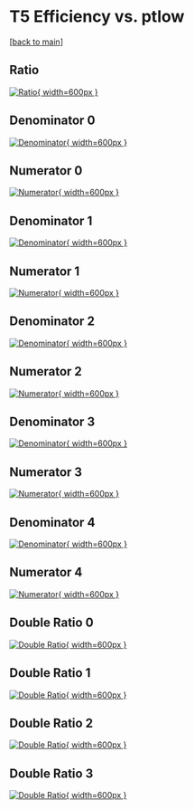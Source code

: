 # T5 Efficiency vs. ptlow

[[back to main](./)]



## Ratio

[![Ratio](../mtv/var/T5_xtr_13_-1_eff_ptlow.png){ width=600px }](../mtv/var/T5_xtr_13_-1_eff_ptlow.pdf)

## Denominator 0

[![Denominator](../mtv/den/T5_xtr_13_-1_eff_ptlow_den0.png){ width=600px }](../mtv/den/T5_xtr_13_-1_eff_ptlow_den0.pdf)

## Numerator 0

[![Numerator](../mtv/num/T5_xtr_13_-1_eff_ptlow_num0.png){ width=600px }](../mtv/num/T5_xtr_13_-1_eff_ptlow_num0.pdf)

## Denominator 1

[![Denominator](../mtv/den/T5_xtr_13_-1_eff_ptlow_den1.png){ width=600px }](../mtv/den/T5_xtr_13_-1_eff_ptlow_den1.pdf)

## Numerator 1

[![Numerator](../mtv/num/T5_xtr_13_-1_eff_ptlow_num1.png){ width=600px }](../mtv/num/T5_xtr_13_-1_eff_ptlow_num1.pdf)

## Denominator 2

[![Denominator](../mtv/den/T5_xtr_13_-1_eff_ptlow_den2.png){ width=600px }](../mtv/den/T5_xtr_13_-1_eff_ptlow_den2.pdf)

## Numerator 2

[![Numerator](../mtv/num/T5_xtr_13_-1_eff_ptlow_num2.png){ width=600px }](../mtv/num/T5_xtr_13_-1_eff_ptlow_num2.pdf)

## Denominator 3

[![Denominator](../mtv/den/T5_xtr_13_-1_eff_ptlow_den3.png){ width=600px }](../mtv/den/T5_xtr_13_-1_eff_ptlow_den3.pdf)

## Numerator 3

[![Numerator](../mtv/num/T5_xtr_13_-1_eff_ptlow_num3.png){ width=600px }](../mtv/num/T5_xtr_13_-1_eff_ptlow_num3.pdf)

## Denominator 4

[![Denominator](../mtv/den/T5_xtr_13_-1_eff_ptlow_den4.png){ width=600px }](../mtv/den/T5_xtr_13_-1_eff_ptlow_den4.pdf)

## Numerator 4

[![Numerator](../mtv/num/T5_xtr_13_-1_eff_ptlow_num4.png){ width=600px }](../mtv/num/T5_xtr_13_-1_eff_ptlow_num4.pdf)

## Double Ratio 0

[![Double Ratio](../mtv/ratio/T5_xtr_13_-1_eff_ptlow_ratio0.png){ width=600px }](../mtv/ratio/T5_xtr_13_-1_eff_ptlow_ratio0.pdf)

## Double Ratio 1

[![Double Ratio](../mtv/ratio/T5_xtr_13_-1_eff_ptlow_ratio1.png){ width=600px }](../mtv/ratio/T5_xtr_13_-1_eff_ptlow_ratio1.pdf)

## Double Ratio 2

[![Double Ratio](../mtv/ratio/T5_xtr_13_-1_eff_ptlow_ratio2.png){ width=600px }](../mtv/ratio/T5_xtr_13_-1_eff_ptlow_ratio2.pdf)

## Double Ratio 3

[![Double Ratio](../mtv/ratio/T5_xtr_13_-1_eff_ptlow_ratio3.png){ width=600px }](../mtv/ratio/T5_xtr_13_-1_eff_ptlow_ratio3.pdf)

